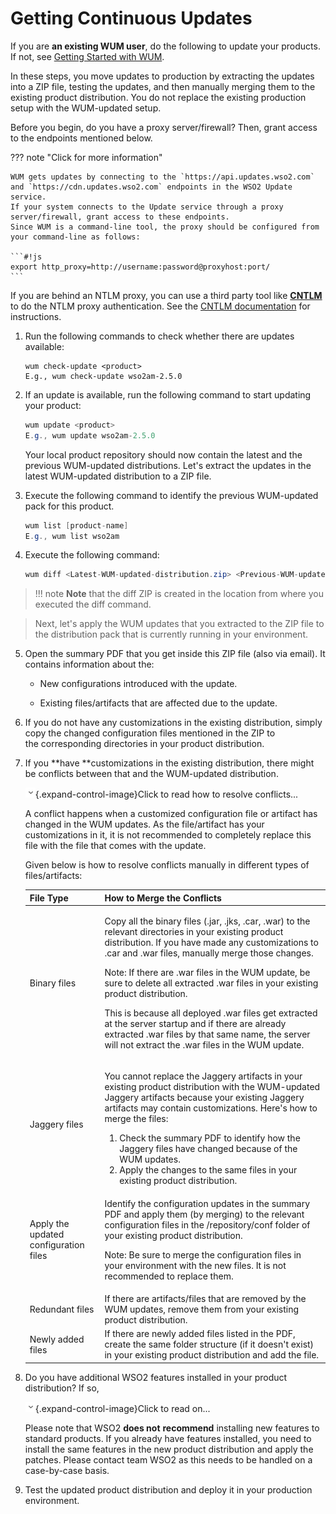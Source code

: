 # Getting Continuous Updates

If you are **an existing WUM user**, do the following to update your
products. If not, see [Getting Started with
WUM](Getting-Started_103318232.html).

In these steps, you move updates to production by extracting the updates
into a ZIP file, testing the updates, and then manually merging them to
the existing product distribution. You do not replace the existing
production setup with the WUM-updated setup.

Before you begin, do you have a proxy server/firewall? Then, grant
access to the endpoints mentioned below.

??? note "Click for more information"

    WUM gets updates by connecting to the `https://api.updates.wso2.com`
    and `https://cdn.updates.wso2.com` endpoints in the WSO2 Update service.
    If your system connects to the Update service through a proxy
    server/firewall, grant access to these endpoints.  
    Since WUM is a command-line tool, the proxy should be configured from
    your command-line as follows: 

    ```#!js
    export http_proxy=http://username:password@proxyhost:port/
    ```

If you are behind an NTLM proxy, you can use a third party tool like
**[CNTLM](http://cntlm.sourceforge.net/)** to do the NTLM proxy
authentication. See the [CNTLM
documentation](http://cntlm.sourceforge.net/) for instructions.

1.  Run the following commands to check whether there are updates
    available:

    ```#!js
    wum check-update <product>
    E.g., wum check-update wso2am-2.5.0
    ```

2.  If an update is available, run the following command to start
    updating your product:

    ``` java
    wum update <product>
    E.g., wum update wso2am-2.5.0
    ```

    Your local product repository should now contain the latest and the
    previous WUM-updated distributions. Let's extract the updates in the
    latest WUM-updated distribution to a ZIP file.

3.  Execute the following command to identify the previous WUM-updated
    pack for this product.

    ``` java
    wum list [product-name]
    E.g., wum list wso2am
    ```

4.  Execute the following command:
    ``` java
    wum diff <Latest-WUM-updated-distribution.zip> <Previous-WUM-updated-distribution.zip>
    ```

>!!! note
        **Note** that the diff ZIP is created in the location from where you
        executed the diff command.

>    Next, let's apply the WUM updates that you extracted to the ZIP file
    to the distribution pack that is currently running in your
    environment.

5.  Open the summary PDF that you get inside this ZIP file (also via
    email). It contains information about the:

    -   New configurations introduced with the update.

    -   Existing files/artifacts that are affected due to the update.

6.  If you do not have any customizations in the existing distribution,
    simply copy the changed configuration files mentioned in the ZIP to
    the corresponding directories in your product distribution.

7.  If you **have **customizations in the existing distribution, there
    might be conflicts between that and the WUM-updated distribution. 

    ![](images/icons/grey_arrow_down.png){.expand-control-image}Click to
    read how to resolve conflicts...

    A conflict happens when a customized configuration file or artifact
    has changed in the WUM updates. As the file/artifact has your
    customizations in it, it is not recommended to completely replace
    this file with the file that comes with the update.

    Given below is how to resolve conflicts manually in different types
    of files/artifacts:

    <table>
    <thead>
    <tr class="header">
    <th>File Type</th>
    <th>How to Merge the Conflicts</th>
    </tr>
    </thead>
    <tbody>
    <tr class="odd">
    <td>Binary files</td>
    <td><div class="content-wrapper">
    <p>Copy all the binary files (.jar, .jks, .car, .war) to the relevant directories in your existing product distribution. If you have made any customizations to .car and .war files, manually merge those changes.</p>
    <div>
    <div>
    <p>Note: If there are .war files in the WUM update, be sure to delete all extracted .war files in your existing product distribution.</p>
    <p>This is because all deployed .war files get extracted at the server startup and if there are already extracted .war files by that same name, the server will not extract the .war files in the WUM update.</p>
    </div>
    </div>
    </div></td>
    </tr>
    <tr class="even">
    <td>Jaggery files</td>
    <td><p>You cannot replace the Jaggery artifacts in your existing product distribution with the WUM-updated Jaggery artifacts because your existing Jaggery artifacts may contain customizations. Here's how to merge the files:</p>
    <ol>
    <li>Check the summary PDF to identify how the Jaggery files have changed because of the WUM updates.</li>
    <li>Apply the changes to the same files in your existing product distribution.</li>
    </ol></td>
    </tr>
    <tr class="odd">
    <td>Apply the updated configuration files</td>
    <td><p>Identify the configuration updates in the summary PDF and apply them (by merging) to the relevant configuration files in the /repository/conf folder of your existing product distribution.</p>
    <p>Note: Be sure to merge the configuration files in your environment with the new files. It is not recommended to replace them.</p></td>
    </tr>
    <tr class="even">
    <td>Redundant files</td>
    <td>If there are artifacts/files that are removed by the WUM updates, remove them from your existing product distribution.</td>
    </tr>
    <tr class="odd">
    <td>Newly added files</td>
    <td>If there are newly added files listed in the PDF, create the same folder structure (if it doesn't exist) in your existing product distribution and add the file.</td>
    </tr>
    </tbody>
    </table>

8.  Do you have additional WSO2 features installed in your product
    distribution? If so,

    ![](images/icons/grey_arrow_down.png){.expand-control-image}Click to
    read on...

    Please note that WSO2 **does not** **recommend** installing new
    features to standard products. If you already have features
    installed, you need to install the same features in the new product
    distribution and apply the patches. Please contact team WSO2 as this
    needs to be handled on a case-by-case basis.

9.  Test the updated product distribution and deploy it in your
    production environment.